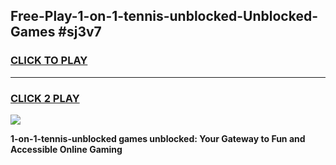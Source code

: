 
## Free-Play-1-on-1-tennis-unblocked-Unblocked-Games #sj3v7
<h3>
<a href="https://news.freeplayer.one?title=1-on-1-tennis-unblocked&ref=8M">CLICK TO PLAY</a></h3>
<hr>

<h3>
<a href="https://news.freeplayer.one?title=1-on-1-tennis-unblocked&ref=8M">CLICK 2 PLAY</a>
  
</h3>

<a href="https://news.freeplayer.one?title=1-on-1-tennis-unblocked&ref=8M"><img src="https://clearcache.store/games.png"></a>


**1-on-1-tennis-unblocked games unblocked: Your Gateway to Fun and Accessible Online Gaming**
